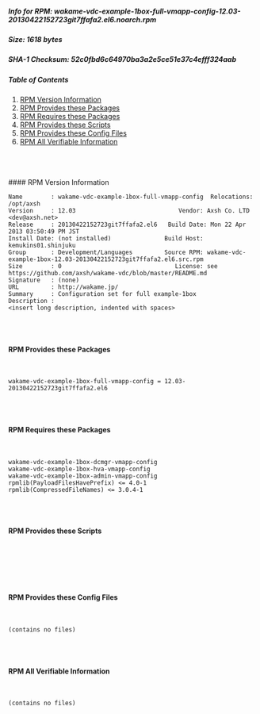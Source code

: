 ##### Info for RPM: wakame-vdc-example-1box-full-vmapp-config-12.03-20130422152723git7ffafa2.el6.noarch.rpm  
##### Size: 1618 bytes  
##### SHA-1 Checksum: 52c0fbd6c64970ba3a2e5ce51e37c4efff324aab  
##### Table of Contents  
1. [RPM Version Information](#version)  
2. [RPM Provides these Packages ](#provides)  
3. [RPM Requires these Packages](#requires)  
4. [RPM Provides these Scripts](#scripts)  
5. [RPM Provides these Config Files](#config)  
6. [RPM All Verifiable Information](#verifiable)  
&nbsp;  
&nbsp;  
&nbsp;  

<a name="version" />
#### RPM Version Information  
&nbsp;  

```  
Name        : wakame-vdc-example-1box-full-vmapp-config  Relocations: /opt/axsh 
Version     : 12.03                             Vendor: Axsh Co. LTD <dev@axsh.net>
Release     : 20130422152723git7ffafa2.el6   Build Date: Mon 22 Apr 2013 03:50:49 PM JST
Install Date: (not installed)               Build Host: kemukins01.shinjuku
Group       : Development/Languages         Source RPM: wakame-vdc-example-1box-12.03-20130422152723git7ffafa2.el6.src.rpm
Size        : 0                                License: see https://github.com/axsh/wakame-vdc/blob/master/README.md
Signature   : (none)
URL         : http://wakame.jp/
Summary     : Configuration set for full example-1box
Description :
<insert long description, indented with spaces>
```  

&nbsp;  
&nbsp;  
<a name="provides" />
#### RPM Provides these Packages  
&nbsp;  

```  
wakame-vdc-example-1box-full-vmapp-config = 12.03-20130422152723git7ffafa2.el6
```  

&nbsp;  
&nbsp;  
<a name="requires" />
#### RPM Requires these Packages  
&nbsp;  

```  
wakame-vdc-example-1box-dcmgr-vmapp-config  
wakame-vdc-example-1box-hva-vmapp-config  
wakame-vdc-example-1box-admin-vmapp-config  
rpmlib(PayloadFilesHavePrefix) <= 4.0-1
rpmlib(CompressedFileNames) <= 3.0.4-1
```  

&nbsp;  
&nbsp;  
<a name="scripts" />
#### RPM Provides these Scripts  
&nbsp;  

```  
```  

&nbsp;  
&nbsp;  
<a name="config" />
#### RPM Provides these Config Files  
&nbsp;  

```  
(contains no files)
```  

&nbsp;  
&nbsp;  
<a name="verifiable" />
#### RPM All Verifiable Information  
&nbsp;  

```  
(contains no files)
```  

&nbsp;  
